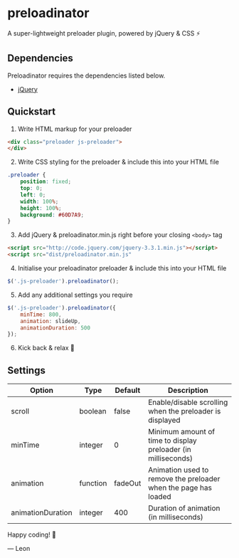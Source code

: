 # preloadinator
A super-lightweight preloader plugin, powered by jQuery &amp; CSS :zap:


## Dependencies
Preloadinator requires the dependencies listed below.

- [jQuery](https://jquery.com/)

## Quickstart

1. Write HTML markup for your preloader

```html
<div class="preloader js-preloader">
</div>
```

2. Write CSS styling for the preloader & include this into your HTML file

```css
.preloader {
	position: fixed;
	top: 0;
	left: 0;
	width: 100%;
	height: 100%;
	background: #60D7A9;
}
```

3. Add jQuery & preloadinator.min.js right before your closing ```<body>``` tag

```html
<script src="http://code.jquery.com/jquery-3.3.1.min.js"></script>
<script src="dist/preloadinator.min.js"
```

4. Initialise your preloadinator preloader & include this into your HTML file

```javascript
$('.js-preloader').preloadinator();
```

5. Add any additional settings you require

```javascript
$('.js-preloader').preloadinator({
	minTime: 800,
	animation: slideUp,
	animationDuration: 500
});
```

6. Kick back & relax :beer:

## Settings

| Option            | Type     | Default | Description                                                     |
|-------------------|----------|---------|-----------------------------------------------------------------|
| scroll            | boolean  | false   | Enable/disable scrolling when the preloader is displayed        |
| minTime           | integer  | 0       | Minimum amount of time to display preloader (in milliseconds)   |
| animation         | function | fadeOut | Animation used to remove the preloader when the page has loaded |
| animationDuration | integer  | 400     | Duration of animation (in milliseconds)                         |


Happy coding! 🤖

&mdash; Leon
